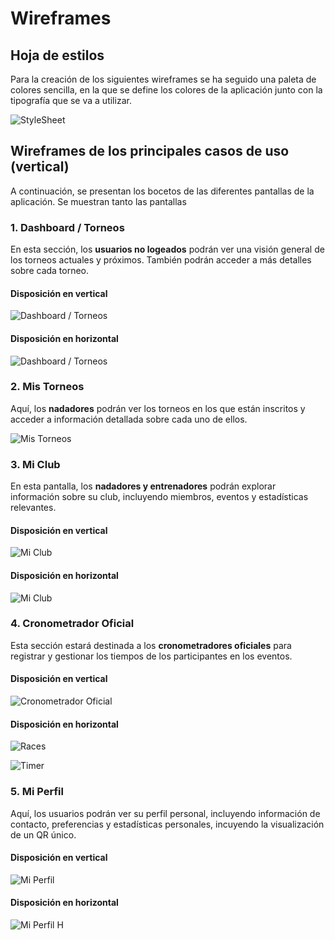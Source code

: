 # Wireframes

## Hoja de estilos

Para la creación de los siguientes wireframes se ha seguido una paleta de colores sencilla, en la que se define los colores de la aplicación junto con la tipografía que se va a utilizar.

![StyleSheet](../images/wireframes/Brand%20Style%20Sheet.png)

## Wireframes de los principales casos de uso (vertical)

A continuación, se presentan los bocetos de las diferentes pantallas de la aplicación.
Se muestran tanto las pantallas

### 1. Dashboard / Torneos

En esta sección, los **usuarios no logeados** podrán ver una visión general de los torneos actuales y próximos. También podrán acceder a más detalles sobre cada torneo.

#### Disposición en vertical

![Dashboard / Torneos](../images/wireframes/Tournaments.png)

#### Disposición en horizontal

![Dashboard / Torneos](../images/wireframes/Tournaments-landscape.png)

### 2. Mis Torneos

Aquí, los **nadadores** podrán ver los torneos en los que están inscritos y acceder a información detallada sobre cada uno de ellos.

![Mis Torneos](../images/wireframes/My%20tournaments.png)

### 3. Mi Club

En esta pantalla, los **nadadores y entrenadores** podrán explorar información sobre su club, incluyendo miembros, eventos y estadísticas relevantes.

#### Disposición en vertical

![Mi Club](../images/wireframes/Club.png)

#### Disposición en horizontal

![Mi Club](../images/wireframes/Club%20landscape.png)

### 4. Cronometrador Oficial

Esta sección estará destinada a los **cronometradores oficiales** para registrar y gestionar los tiempos de los participantes en los eventos.

#### Disposición en vertical

![Cronometrador Oficial](../images/wireframes/Referee.png)

#### Disposición en horizontal

![Races](../images/wireframes/races.png)

![Timer](../images/wireframes/timer.png)

### 5. Mi Perfil

Aquí, los usuarios podrán ver su perfil personal, incluyendo información de contacto, preferencias y estadísticas personales, incuyendo la visualización de un QR único.

#### Disposición en vertical

![Mi Perfil](../images/wireframes/Profile%20cu.png)

#### Disposición en horizontal

![Mi Perfil H](../images/wireframes/Profile-landscape.png)
